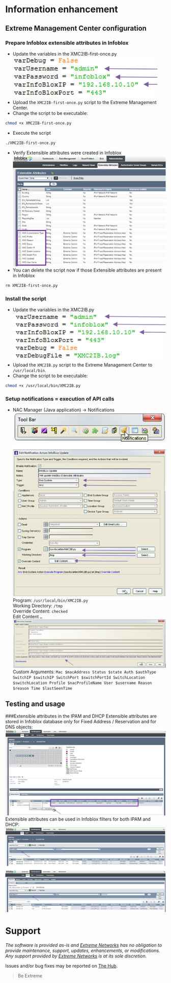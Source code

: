 # Information enhancement

## Extreme Management Center configuration

### Prepare Infoblox extensible attributes in Infoblox
* Update the variables in the XMC2IB-first-once.py  
![XMC2IB-first-once](XMC2IB-first-once.png)
* Upload the `XMC2IB-first-once.py` script to the Extreme Management Center.
* Change the script to be executable:
```bash
chmod +x XMC2IB-first-once.py
```
* Execute the script
```bash
./XMC2IB-first-once.py
```
* Verify Extensible attributes were created in Infoblox  
![XMC2IB-first-once_result](XMC2IB-first-once_result.png)
* You can delete the script now if those Extensible attributes are present in Infoblox
```bash
rm XMC2IB-first-once.py
```


### Install the script
* Update the variables in the XMC2IB.py  
![XMC2IB](XMC2IB.png)
* Upload the `XMC2IB.py` script to the Extreme Management Center to `/usr/local/bin`.
* Change the script to be executable:
```bash
chmod +x /usr/local/bin/XMC2IB.py
```

### Setup notifications = execution of API calls
* NAC Manager (Java application) -> Notifications  
![IB-update-action](IB-update-action.png)  
Program:	`/usr/local/bin/XMC2IB.py`  
Working Directory:	`/tmp`  
Override Content:	`checked`  
Edit Content `…`  
![IB-update-action-override](IB-update-action-override.png)  
Custom Arguments:
`Mac $macAddress Status $state Auth $authType SwitchIP $switchIP SwitchPort $switchPortId SwitchLocation $switchLocation Profile $nacProfileName User $username Reason $reason Time $lastSeenTime`

## Testing and usage
###Extensible attributes in the IPAM and DHCP
Extensible attributes are stored in Infoblox database only for Fixed Address / Reservation and for DNS objects:  
![It-works-IB1](It-works-IB1.png)  
Extensible attributes can be used in Infoblox filters for both IPAM and DHCP:  
![It-works-IB2](It-works-IB2.png)


# Support
_The software is provided as-is and [Extreme Networks](http://www.extremenetworks.com/) has no obligation to provide maintenance, support, updates, enhancements, or modifications. Any support provided by [Extreme Networks](http://www.extremenetworks.com/) is at its sole discretion._

Issues and/or bug fixes may be reported on [The Hub](https://community.extremenetworks.com/extreme).

>Be Extreme